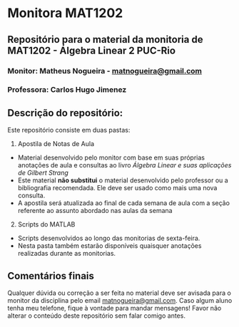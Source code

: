 # Monitora MAT1202
## Repositório para o material da monitoria de MAT1202 - Álgebra Linear 2 PUC-Rio
### Monitor: Matheus Nogueira - matnogueira@gmail.com
### Professora: Carlos Hugo Jimenez


## Descrição do repositório:

Este repositório consiste em duas pastas:
1. Apostila de Notas de Aula
  - Material desenvolvido pelo monitor com base em suas próprias anotações de aula e consultas ao livro *Álgebra Linear e suas aplicações de Gilbert Strang*
  - Este material **não substitui** o material desenvolvido pelo professor ou a bibliografia recomendada. Ele deve ser usado como mais uma nova consulta.
  - A apostila será atualizada ao final de cada semana de aula com a seção referente ao assunto abordado nas aulas da semana
2. Scripts do MATLAB
  - Scripts desenvolvidos ao longo das monitorias de sexta-feira.
  - Nesta pasta também estarão disponíveis quaisquer anotações realizadas durante as monitorias.

## Comentários finais

Qualquer dúvida ou correção a ser feita no material deve ser avisada para o monitor da disciplina pelo email matnogueira@gmail.com.
Caso algum aluno tenha meu telefone, fique à vontade para mandar mensagens!
Favor não alterar o conteúdo deste repositório sem falar comigo antes.

